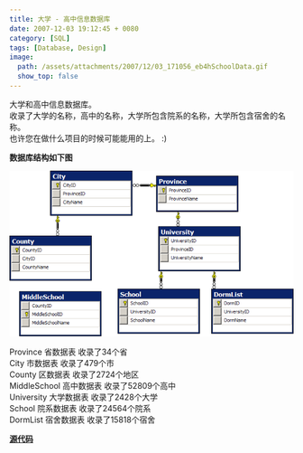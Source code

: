 ```yaml
---
title: 大学 - 高中信息数据库
date: 2007-12-03 19:12:45 + 0080
category: [SQL]
tags: [Database, Design]
image:
  path: /assets/attachments/2007/12/03_171056_eb4hSchoolData.gif
  show_top: false
---
```


大学和高中信息数据库。  
收录了大学的名称，高中的名称，大学所包含院系的名称，大学所包含宿舍的名称。  
也许您在做什么项目的时候可能能用的上。 :)  

 **数据库结构如下图**  

![data structure](/assets/attachments/2007/12/03_171056_eb4hSchoolData.gif)  

Province 省数据表 收录了34个省  
City 市数据表 收录了479个市  
County 区数据表 收录了2724个地区  
MiddleSchool 高中数据表 收录了52809个高中  
University 大学数据表 收录了2428个大学  
School 院系数据表 收录了24564个院系  
DormList 宿舍数据表 收录了15818个宿舍  

[**源代码**](/assets/attachments/2007/12/03_171840_74vaSchoolData.rar)
